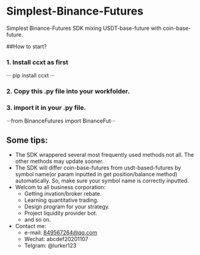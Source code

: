 # Simplest-Binance-Futures
Simplest Binance-Futures SDK mixing USDT-base-future with coin-base-future.

##How to start?
### 1. Install ccxt as first
 ··· pip install ccxt ···
### 2. Copy this .py file into your workfolder.

### 3. import it in your .py file.
  ···from BinanceFutures import BinanceFut···


## Some tips:
- The SDK wrappered several most frequently used methods not all. The other methods may update sooner.
- The SDK will differ coin-base-futures from usdt-based-futures by symbol name(or param inputted in get position/balance method) automatically. So, make sure your symbol name is correctly inputted.
- Welcom to all business corporation: 
  - Getting invation/broker rebate. 
  - Learning quantitative trading. 
  - Design program for your strategy. 
  - Project liquidity provider bot.
  - and so on.
- Contact me: 
  - e-mail: 849567264@qq.com
  - Wechat: abcdef20201107
  - Telgram: @lurker123
